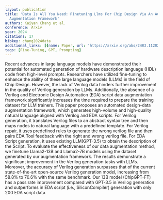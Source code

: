 ```yaml
---
layout: publication
title: 'Data Is All You Need: Finetuning Llms For Chip Design Via An Automated Design-data
  Augmentation Framework'
authors: Kaiyan Chang et al.
conference: Arxiv
year: 2024
citations: 17
bibkey: chang2024data
additional_links: [{name: Paper, url: 'https://arxiv.org/abs/2403.11202'}]
tags: [Fine-Tuning, GPT, Prompting]
---
```

Recent advances in large language models have demonstrated their potential
for automated generation of hardware description language (HDL) code from
high-level prompts. Researchers have utilized fine-tuning to enhance the
ability of these large language models (LLMs) in the field of Chip Design.
However, the lack of Verilog data hinders further improvement in the quality of
Verilog generation by LLMs. Additionally, the absence of a Verilog and
Electronic Design Automation (EDA) script data augmentation framework
significantly increases the time required to prepare the training dataset for
LLM trainers. This paper proposes an automated design-data augmentation
framework, which generates high-volume and high-quality natural language
aligned with Verilog and EDA scripts. For Verilog generation, it translates
Verilog files to an abstract syntax tree and then maps nodes to natural
language with a predefined template. For Verilog repair, it uses predefined
rules to generate the wrong verilog file and then pairs EDA Tool feedback with
the right and wrong verilog file. For EDA Script generation, it uses existing
LLM(GPT-3.5) to obtain the description of the Script. To evaluate the
effectiveness of our data augmentation method, we finetune Llama2-13B and
Llama2-7B models using the dataset generated by our augmentation framework. The
results demonstrate a significant improvement in the Verilog generation tasks
with LLMs. Moreover, the accuracy of Verilog generation surpasses that of the
current state-of-the-art open-source Verilog generation model, increasing from
58.8% to 70.6% with the same benchmark. Our 13B model (ChipGPT-FT) has a pass
rate improvement compared with GPT-3.5 in Verilog generation and outperforms in
EDA script (i.e., SiliconCompiler) generation with only 200 EDA script data.